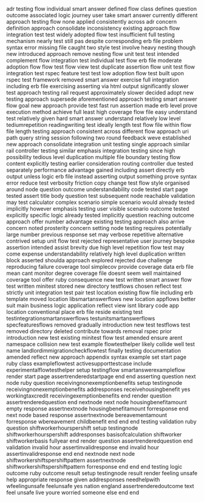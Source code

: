 adr testing flow individual smart answer defined flow class defines question outcome associated logic journey user take smart answer currently different approach testing flow none applied consistently across adr concern definition approach consolidate inconsistency existing approach flow integration test test widely adopted flow test insufficient full testing mechanism nearly test still pas despite corresponding erb file problem syntax error missing file caught two style test involve heavy nesting though new introduced approach remove nesting flow unit test test intended complement flow integration test individual test flow erb file moderate adoption flow flow test flow view test duplicate assertion flow unit test flow integration test rspec feature test test low adoption flow test built upon rspec test framework removed smart answer exercise full integration including erb file exercising asserting via html output significantly slower test approach testing rail request approximately slower decided adopt new testing approach supersede aforementioned approach testing smart answer flow goal new approach provide test fast run assertion made erb level prove execution method achieve full least high coverage flow file easy understand test relatively given hard smart answer understand relatively low level tediumrepetition readingwriting test ideally length test flow file within flow file length testing approach consistent across different flow approach uri path query string session following two round feedback weve established new approach consolidate integration unit testing single approach similar rail controller testing similar emphasis integration testing since high possibility tedious level duplication multiple file boundary testing flow content explicitly testing earlier consideration routing controller due tested separately performance advantage gained including assert directly erb output unless logic erb file instead asserting output something prove syntax error reduce test verbosity friction copy change test flow style organised around node question outcome understandability code tested start page tested assert title body question test subsequent node reachable validation may test calculator complex scenario simple scenario would already tested implicitly however emphasis testing user visible scenario outcome tested explicitly specific logic already tested implicitly question reaching outcome approach offer number advantage existing testing approach also arrive concern noted prosterity concern setting node testing requires potentially large number previous response set may verbose repetitive alternative contrived setup unit flow test rejected representative user journey bespoke assertion intended assist brevity due high level repetition flow test may come expense understandability relatively high level duplication written block asserted shoulda approach explored rejected due challenge reproducing failure coverage tool simplecov provide coverage data erb file mean cant monitor degree coverage file doesnt seem well maintained coverage tool offer ruby consequence new test written smart answer flow test written minitest stored new directory testflows chosen reflect test strictly unit integration test pair test location existing flow file including erb template moved location libsmartanswerflows new location appflows better suit main business logic application reflect view isnt library code app location conventional place erb file reside existing test testintegrationsmartanswerflows testunitsmartanswerflows specfeaturesflows removed gradually introduction new test testflows test removed directory deleted contribute towards removal rspec prior introduction new test existing minitest flow test amended ensure arent namespace collision new test example flowtesthelper likely collide well test name landlordimmigrationcheckflowtest finally testing documentation amended reflect new approach appendix syntax example set start page ruby class exampleflowtest activesupporttestcase include experimentalflowtesthelper setup testingflow smartanswerexampleflow render start page assertrenderedstartpage end end asserting question next node ruby question receivingnonexemptionbenefits setup testingnode receivingnonexemptionbenefits addresponses receivehousingbenefit yes workingtaxcredit receivingexemptionbenefits end render question assertrenderedquestion end nextnode next node housingbenefitamount empty response assertnextnode housingbenefitamount forresponse end next node based response assertnextnode bereavementamount forresponse wbereavement childbenefit end end end testing validation ruby question shiftworkerhourspershift setup testingnode shiftworkerhourspershift addresponses basisofcalculation shiftworker shiftworkerbasis fullyear end render question assertrenderedquestion end validation invalid hour assertinvalidresponse end invalid hour assertinvalidresponse end end nextnode next node shiftworkershiftspershiftpattern assertnextnode shiftworkershiftspershiftpattern forresponse end end end testing logic outcome ruby outcome result setup testingnode result render feeling unsafe help appropriate response given addresponses needhelpwith wfeelingunsafe feelunsafe yes nation england assertrenderedoutcome text feel unsafe live youre worried someone else end end